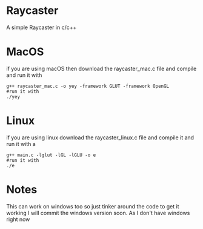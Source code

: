 # Raycaster
A simple Raycaster in c/c++
# MacOS
if you are using macOS then download the raycaster_mac.c file
and compile and run it with 
```
g++ raycaster_mac.c -o yey -framework GLUT -framework OpenGL
#run it with
./yey
```
# Linux
if you are using linux download the raycaster_linux.c file
and compile it and run it with a 
```
g++ main.c -lglut -lGL -lGLU -o e
#run it with
./e
```
# Notes
This can work on windows too so just tinker around the code to get it working I will commit the windows version soon. 
As I don't have windows right now

